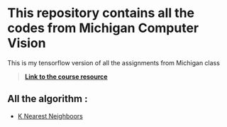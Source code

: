# **This repository contains all the codes from Michigan Computer Vision**

This is my tensorflow version of all the assignments from Michigan
class 
> [**Link to the course resource**](https://web.eecs.umich.edu/~justincj/teaching/eecs498/FA2020/)
## All the algorithm : 
 * [K Nearest Neighboors](https://github.com/Miku0204/Michigan-Computer-Vision/tree/main/KNN%20Classifier)
